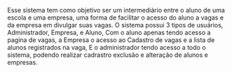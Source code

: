 Esse sistema tem como objetivo ser um intermediário entre o aluno de uma escola e uma empresa, uma forma de facilitar o acesso do aluno a vagas e da empresa em divulgar suas vagas. O sistema possui 3 tipos de usuários, Administrador, Empresa, e Aluno, Com o aluno apenas tendo acesso a pagina de vagas, a Empresa o acesso ao Cadastro de vagas e a lista de alunos registrados na vaga, E o administrador tendo acesso a todo o sistema, podendo realizar cadrastro exclusão e alteração de alunos e empresas. 
